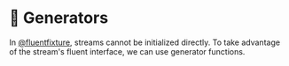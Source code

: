 # 💎 Generators

In [@fluentfixture](../../), streams cannot be initialized directly. To take advantage of the stream's fluent interface, we can use generator functions.
